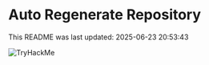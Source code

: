 # Auto Regenerate Repository

This README was last updated: 2025-06-23 20:53:43

 ![TryHackMe](https://tryhackme.com/badge/533634)